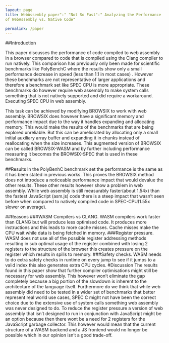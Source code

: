 ```yaml
---
layout: page
title: WebAssembly paper":" "Not So Fast":" Analyzing the Performance
of WebAssembly vs. Native Code"

permalink: /paper
---
```

##Introduction

This paper discusses the performance of code compiled to web assembly in a browser compared to code that is compiled using the Clang compiler to run natively. This comparison has previously only been made for scientific benchmarks like PolyBenchC where the results show only a small performance decrease in speed (less than 1.1 in most cases) . However these benchmarks are not representative of larger applications and therefore a benchmark set like SPEC CPU is more appropriate. These benchmarks do however require web assembly to make system calls something that is not natively supported and did require a workaround.
Executing SPEC CPU in web assembly.

This task can be achieved by modifying BROWSIX to work with web assembly. BROWSIX does however have a significant memory and performance impact due to the way it handles expanding and allocating memory. This would make the results of the benchmarks that are being explored unreliable. But this can be ameliorated by allocating only a small initial auxiliary array buffer and expanding it in chunks instead of reallocating when the size increases. This augmented version of BROWSIX can be called BROWSIX-WASM and by further including performance measuring it becomes the BROWSIX-SPEC that is used in these benchmarks.

##Results 
In the PolyBenhC benchmark set the performance is the same as it has been stated in previous works. This proves the BROWSIX method does not introduce a noticeable performance impact that would devalue the other results. These other results however show a problem in web assembly. While web assembly is still measurably faster(about 1.54x) than the fastest JavaScript (asm.js) code there is a steep impact that wasn’t seen before when compared to natively compiled code in
SPEC-CPU(1.55x slower on average).

##Reasons
###WASM Compilers vs CLANG.
WASM compilers work faster than CLANG but will produce less optimised code. It produces more instructions and this leads to more cache misses. Cache misses make the CPU wait while data is being fetched in memory. 
###Register pressure.
WASM does not use all of the possible register addressing methods resulting in sub optimal usage of the register combined with losing 2 registers to the structure of the browser this creates pressure on the register which results in spills to memory.
###Safety checks.
WASM needs to do extra safety checks in runtime on every jump to see if it jumps to a valid index this also generates extra CPU cycles.
#Discussion
The results found in this paper show that further compiler optimisations might still be necessary for web assembly. This however won’t eliminate the gap completely because a big portion of the slowdown is inherent to the architecture of the language itself. Furthermore do we think that while web assembly did need to be tested in a wider set of benchmarks that better represent real world use cases, SPEC C might not have been the correct choice due to the extensive use of system calls something web assembly was never designed to do. To reduce the register pressure a version of web assembly that isn’t designed to run in conjunction with JavaScript might be an option because then there wont be a need for 2 registers for the JavaScript garbage collector. This however would mean that the current structure of a WASM backend and a JS frontend would no longer be possible which in our opinion isn’t a good trade-off.

